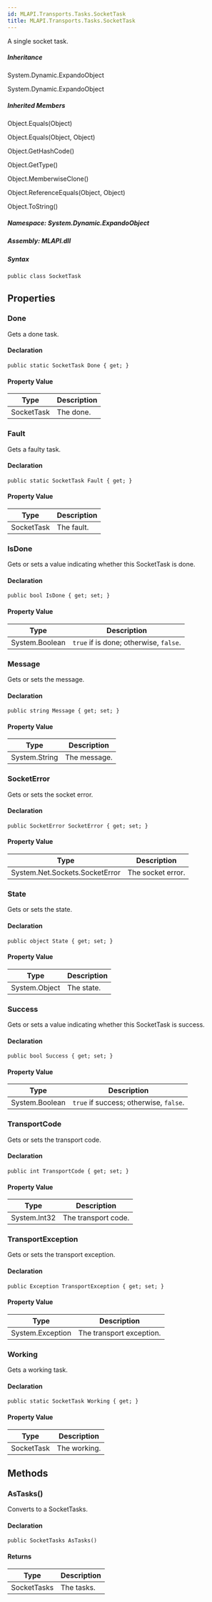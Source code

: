 ```yaml
---  
id: MLAPI.Transports.Tasks.SocketTask  
title: MLAPI.Transports.Tasks.SocketTask
---
```


<div class="markdown level0 summary">

A single socket task.

</div>

<div class="markdown level0 conceptual">

</div>

<div class="inheritance">

##### Inheritance

<div class="level0">

System.Dynamic.ExpandoObject

</div>

<div class="level1">

System.Dynamic.ExpandoObject

</div>

</div>

<div class="inheritedMembers">

##### Inherited Members

<div>

Object.Equals(Object)

</div>

<div>

Object.Equals(Object, Object)

</div>

<div>

Object.GetHashCode()

</div>

<div>

Object.GetType()

</div>

<div>

Object.MemberwiseClone()

</div>

<div>

Object.ReferenceEquals(Object, Object)

</div>

<div>

Object.ToString()

</div>

</div>

##### **Namespace**: System.Dynamic.ExpandoObject

##### **Assembly**: MLAPI.dll

##### Syntax

    public class SocketTask

## Properties 

### Done

<div class="markdown level1 summary">

Gets a done task.

</div>

<div class="markdown level1 conceptual">

</div>

#### Declaration

    public static SocketTask Done { get; }

#### Property Value

| Type       | Description |
|------------|-------------|
| SocketTask | The done.   |

### Fault

<div class="markdown level1 summary">

Gets a faulty task.

</div>

<div class="markdown level1 conceptual">

</div>

#### Declaration

    public static SocketTask Fault { get; }

#### Property Value

| Type       | Description |
|------------|-------------|
| SocketTask | The fault.  |

### IsDone

<div class="markdown level1 summary">

Gets or sets a value indicating whether this SocketTask is done.

</div>

<div class="markdown level1 conceptual">

</div>

#### Declaration

    public bool IsDone { get; set; }

#### Property Value

| Type           | Description                            |
|----------------|----------------------------------------|
| System.Boolean | `true` if is done; otherwise, `false`. |

### Message

<div class="markdown level1 summary">

Gets or sets the message.

</div>

<div class="markdown level1 conceptual">

</div>

#### Declaration

    public string Message { get; set; }

#### Property Value

| Type          | Description  |
|---------------|--------------|
| System.String | The message. |

### SocketError

<div class="markdown level1 summary">

Gets or sets the socket error.

</div>

<div class="markdown level1 conceptual">

</div>

#### Declaration

    public SocketError SocketError { get; set; }

#### Property Value

| Type                           | Description       |
|--------------------------------|-------------------|
| System.Net.Sockets.SocketError | The socket error. |

### State

<div class="markdown level1 summary">

Gets or sets the state.

</div>

<div class="markdown level1 conceptual">

</div>

#### Declaration

    public object State { get; set; }

#### Property Value

| Type          | Description |
|---------------|-------------|
| System.Object | The state.  |

### Success

<div class="markdown level1 summary">

Gets or sets a value indicating whether this SocketTask is success.

</div>

<div class="markdown level1 conceptual">

</div>

#### Declaration

    public bool Success { get; set; }

#### Property Value

| Type           | Description                            |
|----------------|----------------------------------------|
| System.Boolean | `true` if success; otherwise, `false`. |

### TransportCode

<div class="markdown level1 summary">

Gets or sets the transport code.

</div>

<div class="markdown level1 conceptual">

</div>

#### Declaration

    public int TransportCode { get; set; }

#### Property Value

| Type         | Description         |
|--------------|---------------------|
| System.Int32 | The transport code. |

### TransportException

<div class="markdown level1 summary">

Gets or sets the transport exception.

</div>

<div class="markdown level1 conceptual">

</div>

#### Declaration

    public Exception TransportException { get; set; }

#### Property Value

| Type             | Description              |
|------------------|--------------------------|
| System.Exception | The transport exception. |

### Working

<div class="markdown level1 summary">

Gets a working task.

</div>

<div class="markdown level1 conceptual">

</div>

#### Declaration

    public static SocketTask Working { get; }

#### Property Value

| Type       | Description  |
|------------|--------------|
| SocketTask | The working. |

## Methods 

### AsTasks()

<div class="markdown level1 summary">

Converts to a SocketTasks.

</div>

<div class="markdown level1 conceptual">

</div>

#### Declaration

    public SocketTasks AsTasks()

#### Returns

| Type        | Description |
|-------------|-------------|
| SocketTasks | The tasks.  |
